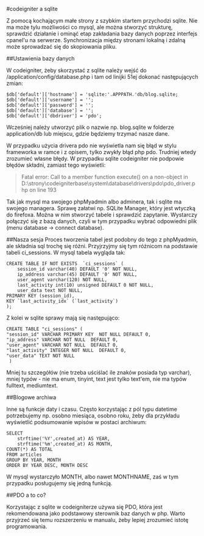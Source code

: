 #codeigniter a sqlite

Z pomocą kochającym małe strony z szybkim startem przychodzi sqlite. Nie ma może tylu możliwości co mysql, ale można stworzyć strukturę, sprawdzić działanie i ominąć etap zakładania  bazy danych poprzez interfejs cpanel'u na serwerze. Synchronizacja między stronami lokalną i zdalną może sprowadzać się do skopiowania pliku.

<!-- pagebreak -->
##Ustawienia bazy danych

W codeigniter, żeby skorzystać z sqlite należy wejść do /application/config/database.php i tam od linijki 51ej dokonać następujących zmian:

    $db['default']['hostname'] = 'sqlite:'.APPPATH.'db/blog.sqlite;
    $db['default']['username'] = '';
    $db['default']['password'] = '';
    $db['default']['database'] = '';
    $db['default']['dbdriver'] = 'pdo';

Wcześniej należy utworzyć plik o nazwie np. blog.sqlite w folderze application/db lub miejscu, gdzie będziemy trzymać nasze dane.

W przypadku użycia drivera pdo nie wyświetla nam się błąd w stylu frameworka w ramce i z opisem, tylko zwykły błąd php pdo. Trudniej wtedy zrozumieć własne błędy. W przypadku sqlite codeigniter nie podpowie błędów składni, zamiast tego wyświetli:
>Fatal error: Call to a member function execute() on a non-object in D:\strony\codeigniterbase\system\database\drivers\pdo\pdo_driver.php on line 193

Tak jak mysql ma swojego phpMyadmin albo adminera, tak i sqlite ma swojego managera. Sprawę załatwi np. SQLite Manager, który jest wtyczką do firefoxa. Można w nim stworzyć tabele i sprawdzić zapytanie. Wystarczy połączyć się z bazą danych, czyli w tym przypadku wybrać odpowiedni plik (menu database -> connect database).

##Nasza sesja
Proces tworzenia tabel jest podobny do tego z phpMyadmin, ale składnia sql trochę się różni. Przyjrzyjmy się tym różnicom na podstawie tabeli ci_sessions. W mysql tabela wygląda tak:

    CREATE TABLE IF NOT EXISTS  `ci_sessions` (
    	session_id varchar(40) DEFAULT '0' NOT NULL,
    	ip_address varchar(45) DEFAULT '0' NOT NULL,
    	user_agent varchar(120) NOT NULL,
    	last_activity int(10) unsigned DEFAULT 0 NOT NULL,
    	user_data text NOT NULL,
    PRIMARY KEY (session_id),
    KEY `last_activity_idx` (`last_activity`)
    );

Z kolei w sqlite sprawy mają się następująco:
    
    CREATE TABLE "ci_sessions" (
	"session_id" VARCHAR PRIMARY KEY  NOT NULL DEFAULT 0, 
	"ip_address" VARCHAR NOT NULL  DEFAULT 0, 
	"user_agent" VARCHAR NOT NULL  DEFAULT 0,
	"last_activity" INTEGER NOT NULL  DEFAULT 0, 	
	"user_data" TEXT NOT NULL
     )

Mniej tu szczegółów (nie trzeba uściślać ile znaków posiada typ varchar), mniej typów - nie ma enum, tinyint, text jest tylko text'em, nie ma typów fulltext, mediumtext.

##Blogowe archiwa

Inne są funkcje daty i czasu. Często korzystając z pól typu datetime potrzebujemy np. osobno miesiąca, osobno roku, żeby dla przykładu wyświetlić podsumowanie wpisów w postaci archiwum:

    SELECT 
    	strftime('%Y',created_at) AS YEAR, 
    	strftime('%m',created_at) AS MONTH,
    COUNT(*) AS TOTAL 
    FROM articles
    GROUP BY YEAR, MONTH
    ORDER BY YEAR DESC, MONTH DESC

W mysql wystarczyło MONTH, albo nawet MONTHNAME, zaś w tym przypadku posługujemy się jedną funkcją.

##PDO a to co?

Korzystając z sqlite w codeigniterze używa się PDO, która jest rekomendowana jako podstawowy sterownik baz danych w php. Warto przyjrzeć się temu rozszerzeniu w manualu, żeby lepiej zrozumieć istotę programowania.
